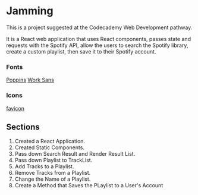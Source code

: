 # Jamming

This is a project suggested at the Codecademy Web Development pathway.

It is a React web application that uses React components, passes state and requests with the Spotify API, allow the users to search the Spotify library, create a custom playlist, then save it to their Spotify account.

### Fonts

[Poppins](https://fonts.googleapis.com/css?family=Poppins:600)
[Work Sans](https://fonts.googleapis.com/css?family=Work+Sans:300,500)

### Icons

[favicon](https://s3.amazonaws.com/codecademy-content/programs/react/jammming/favicon.ico)


## Sections

1. Created a React Application.
2. Created Static Components.
3. Pass down Search Result and Render Result List.
4. Pass down Playlist to TrackList.
5. Add Tracks to a Playlist.
6. Remove Tracks from a Playlist.
7. Change the Name of a Playlist.
8. Create a Method that Saves the PLaylist to a User's Account